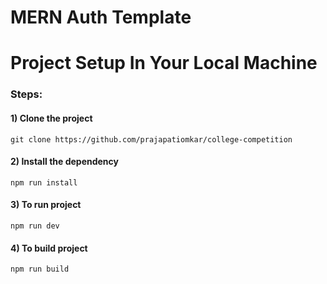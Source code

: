 # MERN Auth Template

# Project Setup In Your Local Machine
### Steps:
#### 1) Clone the project
    git clone https://github.com/prajapatiomkar/college-competition
#### 2) Install the dependency
    npm run install 
#### 3) To run project
    npm run dev
#### 4) To build project 
    npm run build


